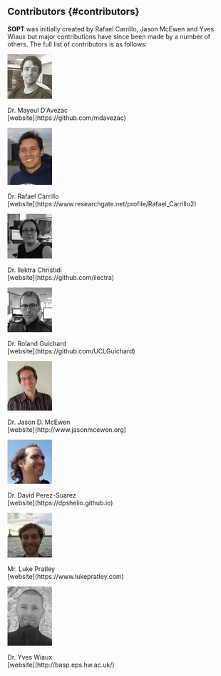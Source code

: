 Contributors {#contributors}
----------------------------------

**SOPT** was initially created by Rafael Carrillo, Jason McEwen and Yves Wiaux but major contributions
have since been made by a number of others. The full list of contributors is as follows:

<div class="contributors">

![](photo_mayeul.jpg)
<div class="text">
Dr. Mayeul D'Avezac <br/>
[website](https://github.com/mdavezac)
</div>

![](photo_rafael.jpg)
<div class="text">
Dr. Rafael Carrillo <br/>
[website](https://www.researchgate.net/profile/Rafael_Carrillo2)
</div>

![](photo_ilektra.jpg)
<div class="text">
Dr. Ilektra Christidi <br/>
[website](https://github.com/ilectra)
</div>

![](photo_roland.jpg)
<div class="text">
Dr. Roland Guichard <br/>
[website](https://github.com/UCLGuichard)
</div>

![](photo_jason.jpg)
<div class="text">
Dr. Jason D. McEwen <br/>
[website](http://www.jasonmcewen.org)
</div>

![](photo_david.jpg)
<div class="text">
Dr. David Perez-Suarez <br/>
[website](https://dpshelio.github.io)
</div>

![](photo_luke.jpg)
<div class="text">
Mr. Luke Pratley <br/>
[website](https://www.lukepratley.com)
</div>

![](photo_yves.jpg)
<div class="text">
Dr. Yves Wiaux <br/>
[website](http://basp.eps.hw.ac.uk/)
</div>

</div>
